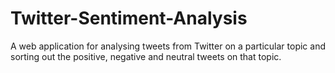 # Twitter-Sentiment-Analysis
A web application for analysing tweets from Twitter on a particular topic and sorting out the positive, negative and neutral tweets on that topic.
